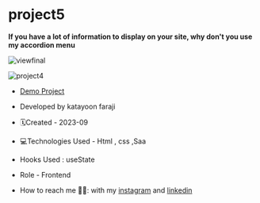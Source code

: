 # project5


**If you have a lot of information to display on your site, why don't you use my accordion menu**

![viewfinal](https://user-images.githubusercontent.com/109727844/204102879-086fee63-9bda-43b2-a1aa-49879c3f2d39.jpg)

![project4](https://github.com/katayoon-faraji-web/project4/assets/144775981/ae640a91-a663-4bcd-8f6b-b28f36181b9c)

- [Demo Project](https://katayoon-faraji-web.github.io/project5/)

- Developed by katayoon faraji

- 🗓️Created - 2023-09

- 💻Technologies Used - Html , css ,Saa

- Hooks Used : useState 

- Role - Frontend

- How to reach me 👩🏻: with my [instagram](https://instagram.com/katayoon_faraji_web) and [linkedin](https://www.linkedin.com/in/katayoon-faraji-web-3b722b207r)
